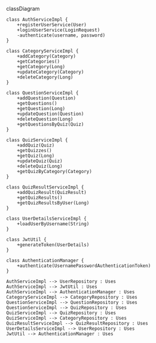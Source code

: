classDiagram

    class AuthServiceImpl {
        +registerUserService(User)
        +loginUserService(LoginRequest)
        -authenticate(username, password)
    }

    class CategoryServiceImpl {
        +addCategory(Category)
        +getCategories()
        +getCategory(Long)
        +updateCategory(Category)
        +deleteCategory(Long)
    }

    class QuestionServiceImpl {
        +addQuestion(Question)
        +getQuestions()
        +getQuestion(Long)
        +updateQuestion(Question)
        +deleteQuestion(Long)
        +getQuestionsByQuiz(Quiz)
    }

    class QuizServiceImpl {
        +addQuiz(Quiz)
        +getQuizzes()
        +getQuiz(Long)
        +updateQuiz(Quiz)
        +deleteQuiz(Long)
        +getQuizByCategory(Category)
    }

    class QuizResultServiceImpl {
        +addQuizResult(QuizResult)
        +getQuizResults()
        +getQuizResultsByUser(Long)
    }

    class UserDetailsServiceImpl {
        +loadUserByUsername(String)
    }

    class JwtUtil {
        +generateToken(UserDetails)
    }

    class AuthenticationManager {
        +authenticate(UsernamePasswordAuthenticationToken)
    }

    AuthServiceImpl --> UserRepository : Uses
    AuthServiceImpl --> JwtUtil : Uses
    AuthServiceImpl --> AuthenticationManager : Uses
    CategoryServiceImpl --> CategoryRepository : Uses
    QuestionServiceImpl --> QuestionRepository : Uses
    QuestionServiceImpl --> QuizRepository : Uses
    QuizServiceImpl --> QuizRepository : Uses
    QuizServiceImpl --> CategoryRepository : Uses
    QuizResultServiceImpl --> QuizResultRepository : Uses
    UserDetailsServiceImpl --> UserRepository : Uses
    JwtUtil --> AuthenticationManager : Uses
